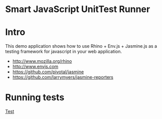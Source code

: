 
# Smart JavaScript UnitTest Runner


Intro
======

This demo application shows how to use Rhino + Env.js + Jasmine.js as a testing framework for javascript in your web application.

- http://www.mozilla.org/rhino
- http://www.envjs.com
- https://github.com/pivotal/jasmine
- https://github.com/larrymyers/jasmine-reporters


Running tests
=============

[Test](http://mismo.github.com/SmartRunner/SpecRunner)
